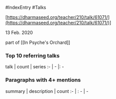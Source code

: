 #IndexEntry #Talks

[https://dharmaseed.org/teacher/210/talk/61071/](https://dharmaseed.org/teacher/210/talk/61071/)]

13 Feb. 2020

part of [[In Psyche's Orchard]]
### Top 10 referring talks
talk | count | series
:- | - |: -

### Paragraphs with 4+ mentions
summary | description | count
:- | : - | -


